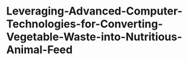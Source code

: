 # Leveraging-Advanced-Computer-Technologies-for-Converting-Vegetable-Waste-into-Nutritious-Animal-Feed